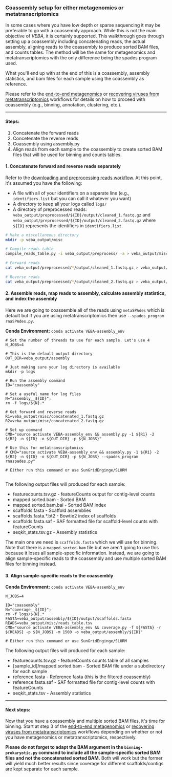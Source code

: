 ### Coassembly setup for either metagenomics or metatranscriptomics
In some cases where you have low depth or sparse sequencing it may be preferable to go with a coassembly approach.  While this is not the main objective of *VEBA*, it is certainly supported. This walkthrough goes through setting up a coassembly including concatenating reads, the actual assembly, aligning reads to the coassembly to produce sorted BAM files, and counts tables.  The method will be the same for metagenomics and metatranscriptomics with the only difference being the spades program used.

What you'll end up with at the end of this is a coassembly, assembly statistics, and bam files for each sample  using the coassembly as reference.

Please refer to the [end-to-end metagenomics](end-to-end_metagenomics.md) or [recovering viruses from metatranscriptomics](recovering_viruses_from_metatranscriptomics.md) workflows for details on how to proceed with coassembly (e.g., binning, annotation, clustering, etc.).

_____________________________________________________

#### Steps:

1. Concatenate the forward reads
2. Concetenate the reverse reads
3. Coassembly using assembly.py
4. Align reads from each sample to the coassembly to create sorted BAM files that will be used for binning and counts tables.

#### 1. Concatenate forward and reverse reads separately

Refer to the [downloading and preprocessing reads workflow](download_and_preprocess_reads.md).  At this point, it's assumed you have the following: 

* A file with all of your identifiers on a separate line (e.g., `identifiers.list` but you can call it whatever you want)
* A directory to keep all your logs called `logs/`
* A directory of preprocessed reads: `veba_output/preprocessed/${ID}/output/cleaned_1.fastq.gz` and `veba_output/preprocessed/${ID}/output/cleaned_2.fastq.gz` where `${ID}` represents the identifiers in `identifiers.list`.

```bash
# Make a miscellaneous directory
mkdir -p veba_output/misc

# Compile reads table
compile_reads_table.py -i veba_output/preprocess/ -a > veba_output/misc/reads_table.tsv

# Forward reads
cat veba_output/preprocessed/*/output/cleaned_1.fastq.gz > veba_output/misc/concatenated_1.fastq.gz

# Reverse reads
cat veba_output/preprocessed/*/output/cleaned_2.fastq.gz > veba_output/misc/concatenated_2.fastq.gz

```

#### 2. Assemble reads, map reads to assembly, calculate assembly statistics, and index the assembly

Here we are going to coassemble all of the reads using `metaSPAdes` which is default but if you are using metatranscriptomics then use `--spades_program rnaSPAdes.py`.  

**Conda Environment:** `conda activate VEBA-assembly_env`

```
# Set the number of threads to use for each sample. Let's use 4
N_JOBS=4

# This is the default output directory 
OUT_DIR=veba_output/assembly

# Just making sure your log directory is available
mkdir -p logs 

# Run the assembly command
ID="coassembly"
	
# Set a useful name for log files
N="assembly__${ID}";
rm -f logs/${N}.*
	
# Get forward and reverse reads
R1=veba_output/misc/concatenated_1.fastq.gz
R2=veba_output/misc/concatenated_2.fastq.gz
	
# Set up command
CMD="source activate VEBA-assembly_env && assembly.py -1 ${R1} -2 ${R2} -n ${ID} -o ${OUT_DIR} -p ${N_JOBS}"

# Use this for metatranscriptomics
# CMD="source activate VEBA-assembly_env && assembly.py -1 ${R1} -2 ${R2} -n ${ID} -o ${OUT_DIR} -p ${N_JOBS} --spades_program rnaspades.py"
	
# Either run this command or use SunGridEnginge/SLURM
	

```

The following output files will produced for each sample: 

* featurecounts.tsv.gz - featureCounts output for contig-level counts
* mapped.sorted.bam - Sorted BAM
* mapped.sorted.bam.bai - Sorted BAM index
* scaffolds.fasta - Scaffold assemblies
* scaffolds.fasta.\*.bt2 - Bowtie2 index of scaffolds
* scaffolds.fasta.saf - SAF formatted file for scaffold-level counts with featureCounts
* seqkit_stats.tsv.gz - Assembly statistics

The main one we need is `scaffolds.fasta`  which we will use for binning.  Note that there is a `mapped.sorted.bam` file but we aren't going to use this because it loses all sample-specific information.  Instead, we are going to align sample-specific reads to the coassembly and use multiple sorted BAM files for binning instead.

#### 3. Align sample-specific reads to the coassembly



**Conda Environment:** `conda activate VEBA-assembly_env`

```
N_JOBS=4

ID="coassembly"
N="coverage__${ID}";
rm -f logs/${N}.*
FASTA=veba_output/assembly/${ID}/output/scaffolds.fasta
READS=veba_output/misc/reads_table.tsv
CMD="source activate VEBA-assembly_env && coverage.py -f ${FASTA} -r ${READS} -p ${N_JOBS} -m 1500 -o veba_output/assembly/${ID}"
	
# Either run this command or use SunGridEnginge/SLURM

```


The following output files will produced for each sample: 

* featurecounts.tsv.gz - featureCounts counts table of all samples
* [sample_id]/mapped.sorted.bam - Sorted BAM file under a subdirectory for each sample
* reference.fasta - Reference fasta (this is the filtered coassembly)
* reference.fasta.saf - SAF formatted file for contig-level counts with featureCounts
* seqkit_stats.tsv - Assembly statistics


_____________________________________________________

#### Next steps:

Now that you have a coassembly and multiple sorted BAM files, it's time for binning.  Start at step 3 of the [end-to-end metagenomics](end-to-end_metagenomics.md) or [recovering viruses from metatranscriptomics](recovering_viruses_from_metatranscriptomics.md) workflows depending on whether or not you have metagenomics or metatranscriptomics, respectively.  

**Please do not forget to adapt the BAM argument in the `binning-prokaryotic.py` command to include all the sample-specific sorted BAM files and not the concatenated sorted BAM.**  Both will work but the former will yield much better results since coverage for different scaffolds/contigs are kept separate for each sample.
